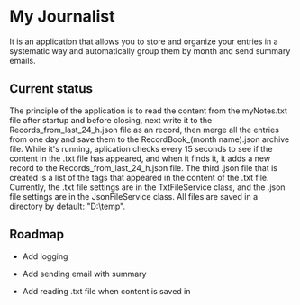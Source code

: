 
# My Journalist

It is an application that allows you to store and organize your entries in a systematic way and automatically group them by month and send summary emails.

## Current status

The principle of the application is to read the content from the myNotes.txt file after startup and before closing, next write it to the Records_from_last_24_h.json file as an record, then merge all the entries from one day and save them to the RecordBook_(month name).json archive file. While it's running, aplication checks every 15 seconds to see if the content in the .txt file has appeared, and when it finds it, it adds a new record to the Records_from_last_24_h.json file. The third .json file that is created is a list of the tags that appeared in the content of the .txt file. Currently, the .txt file settings are in the TxtFileService class, and the .json file settings are in the JsonFileService class. All files are saved in a directory by default: "D:\temp".

## Roadmap

- Add logging

- Add sending email with summary

- Add reading .txt file when content is saved in

